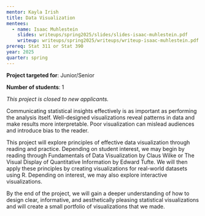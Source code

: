 ```yaml
---
mentor: Kayla Irish
title: Data Visualization
mentees:
  - name: Isaac Muhlestein
    slides: writeups/spring2025/slides/slides-isaac-muhlestein.pdf
    writeup: writeups/spring2025/writeups/writeup-isaac-muhlestein.pdf
prereq: Stat 311 or Stat 390
year: 2025
quarter: spring
---
```


**Project targeted for**: Junior/Senior

**Number of students**: 1

*This project is closed to new applicants.*

Communicating statistical insights effectively is as important as performing the analysis itself. Well-designed visualizations reveal patterns in data and make results more interpretable. Poor visualization can mislead audiences and introduce bias to the reader.

This project will explore principles of effective data visualization through reading and practice. Depending on student interest, we may begin by reading through Fundamentals of Data Visualization by Claus Wilke or The Visual Display of Quantitative Information by Edward Tufte. We will then apply these principles by creating visualizations for real-world datasets using R. Depending on interest, we may also explore interactive visualizations.

By the end of the project, we will gain a deeper understanding of how to design clear, informative, and aesthetically pleasing statistical visualizations and will create a small portfolio of visualizations that we made.